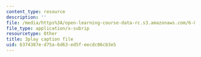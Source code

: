 ```yaml
---
content_type: resource
description: ''
file: /media/https%3A/open-learning-course-data-rc.s3.amazonaws.com/6-849-geometric-folding-algorithms-linkages-origami-polyhedra-fall-2012/6374387ed75a6d63ed5feecdc06cb3e5_3jZqCHtWV6o.srt
file_type: application/x-subrip
resourcetype: Other
title: 3play caption file
uid: 6374387e-d75a-6d63-ed5f-eecdc06cb3e5
---
```

